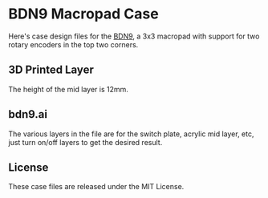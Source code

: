 BDN9 Macropad Case
==================

Here's case design files for the [BDN9](https://keeb.io/products/bdn9-3x3-9-key-macropad-rotary-encoder-support), a 3x3 macropad with support for two rotary encoders in the top two corners.

3D Printed Layer
----------------
The height of the mid layer is 12mm.

bdn9.ai
-------
The various layers in the file are for the switch plate, acrylic mid layer, etc, just turn on/off layers to get the desired result.

License
-------
These case files are released under the MIT License.
